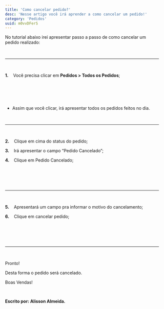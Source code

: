 ```yaml
---
title: 'Como cancelar pedido?'
desc: 'Nesse artigo você irá aprender a como cancelar um pedido!'
category: 'Pedidos'
uuid: m0vvDFerS
---
```


<p><span style='font-size: 14px;'>No tutorial abaixo irei apresentar passo a passo de como cancelar um pedido realizado:</span></p><p>​</p><hr><p><strong><span><span><br></span></span></strong></p><p><strong><span><span>1.</span></span></strong><span>&nbsp;&nbsp;&nbsp; </span><span style='font-size: 14px;'>Você precisa clicar em <strong>Pedidos &gt; Todos os Pedidos</strong>;</span></p><p>​</p><div class='se-component se-image-container __se__float-none'><figure style='margin: 0px;'><img data-index='0' style='' data-percentage='auto,auto' data-rotatey='' data-rotatex='' data-rotate='' data-size=',' data-origin=',' data-file-size='0' data-file-name='cancelarPedido1.png' data-align='none' data-proportion='true' alt='' src='https://vendergas.github.io/vendergas-imagens/cancelarPedido1.png'>                            </figure></div><p><br></p><ul>                            <li><span style='font-size: 14px;'>Assim que você clicar, irá apresentar todos os pedidos feitos no dia.</span><br></li></ul><p><br></p><hr><p><strong><span><span><br></span></span></strong></p><p><strong><span><span>2.</span></span></strong><span>&nbsp;&nbsp;&nbsp; </span><span style='font-size: 14px;'>Clique em cima do status do pedido;</span></p><p><strong><span><span>3.<span>&nbsp;</span></span></span></strong><span>&nbsp;&nbsp; </span><span style='font-size: 14px;'>Irá apresentar o campo “Pedido Cancelado”;</span></p><p><strong><span><span>4.<span>&nbsp;</span></span></span></strong><span>&nbsp;&nbsp; </span><span style='font-size: 14px;'>Clique em Pedido Cancelado;</span></p><p><span style='font-size: 14px;'><br></span></p><div class='se-component se-image-container __se__float-none'><figure style='margin: 0px;'><img data-index='1' style='' data-percentage='auto,auto' data-rotatey='' data-rotatex='' data-rotate='' data-size=',' data-origin=',' data-file-size='0' data-file-name='cancelarPedido2.png' data-align='none' data-proportion='true' alt='' src='https://vendergas.github.io/vendergas-imagens/cancelarPedido2.png'>                        </figure></div><p><br></p><hr><p><strong><span><span><br></span></span></strong></p><p><strong><span><span>5.</span></span></strong><span>&nbsp;&nbsp;&nbsp; </span><span style='font-size: 14px;'>Apresentará um campo pra informar o motivo do cancelamento;</span></p><p><strong><span><span>6.</span></span></strong><span>&nbsp;&nbsp;&nbsp; </span><span style='font-size: 14px;'>Clique em cancelar pedido;</span></p><p><span style='font-size: 14px;'><br></span></p><div class='se-component se-image-container __se__float-none'><figure style='margin: 0px;'><img data-index='2' style='' data-percentage='auto,auto' data-rotatey='' data-rotatex='' data-rotate='' data-size=',' data-origin=',' data-file-size='0' data-file-name='cancelarPedido3.png' data-align='none' data-proportion='true' alt='' src='https://vendergas.github.io/vendergas-imagens/cancelarPedido3.png'>                    </figure></div><p><br></p><hr><p><span style='font-size: 14px;'><br></span></p><p><span style='font-size: 14px;'>Pronto!</span></p><p><span style='font-size: 14px;'>Desta forma o pedido será cancelado.</span></p><p><span style='font-size: 14px;'>Boas Vendas!</span></p><p><span style='font-size: 14px;'><br></span></p><p><span style='font-size: 14px;'><strong>Escrito por: Alisson Almeida.</strong></span></p>
